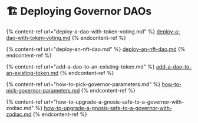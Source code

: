 # 🏗 Deploying Governor DAOs

{% content-ref url="deploy-a-dao-with-token-voting.md" %}
[deploy-a-dao-with-token-voting.md](deploy-a-dao-with-token-voting.md)
{% endcontent-ref %}

{% content-ref url="deploy-an-nft-dao.md" %}
[deploy-an-nft-dao.md](deploy-an-nft-dao.md)
{% endcontent-ref %}

{% content-ref url="add-a-dao-to-an-existing-token.md" %}
[add-a-dao-to-an-existing-token.md](add-a-dao-to-an-existing-token.md)
{% endcontent-ref %}

{% content-ref url="how-to-pick-governor-parameters.md" %}
[how-to-pick-governor-parameters.md](how-to-pick-governor-parameters.md)
{% endcontent-ref %}

{% content-ref url="how-to-upgrade-a-gnosis-safe-to-a-governor-with-zodiac.md" %}
[how-to-upgrade-a-gnosis-safe-to-a-governor-with-zodiac.md](how-to-upgrade-a-gnosis-safe-to-a-governor-with-zodiac.md)
{% endcontent-ref %}
